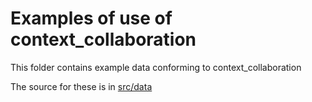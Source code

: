 # Examples of use of context_collaboration

This folder contains example data conforming to context_collaboration

The source for these is in [src/data](../src/data/examples)
